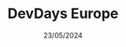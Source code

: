 ---
date: 23/05/2024
city: Vilnius
country: Lithuania
title: DevDays Europe
url: https://devdays.lt/
---